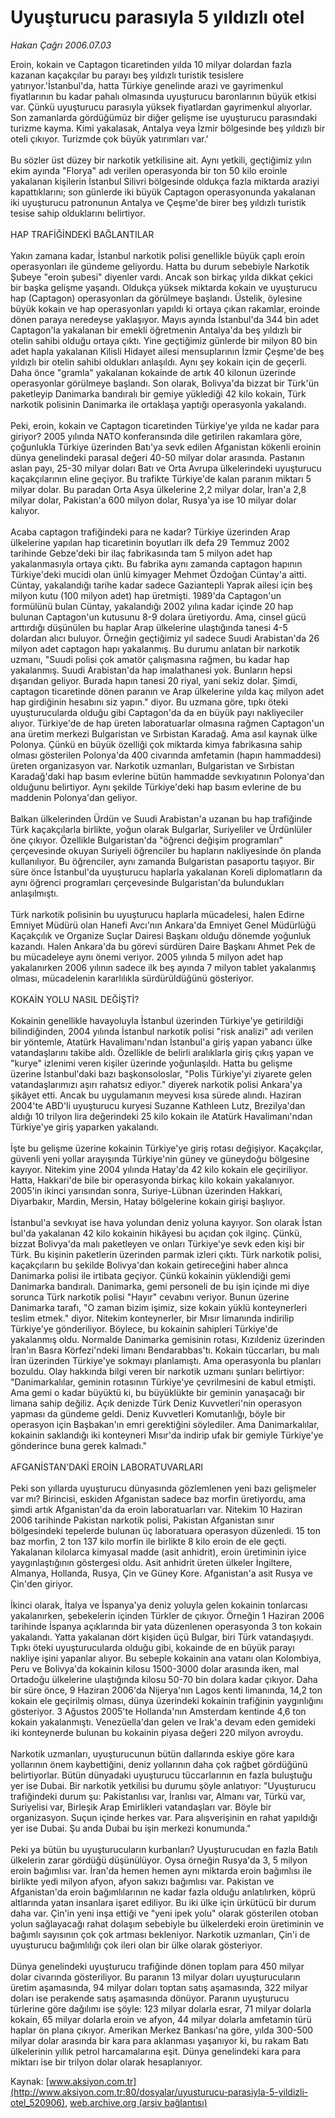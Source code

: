# Uyuşturucu parasıyla 5 yıldızlı otel

*Hakan Çağrı 2006.07.03*

<div class="pNewsDetailMainContent" itemprop="articleBody">
 Eroin, kokain ve Captagon ticaretinden yılda 10 milyar dolardan fazla kazanan kaçakçılar bu parayı beş yıldızlı turistik tesislere yatırıyor.'İstanbul'da, hatta Türkiye genelinde arazi ve gayrimenkul fiyatlarının bu kadar pahalı olmasında uyuşturucu baronlarının büyük etkisi var. Çünkü uyuşturucu parasıyla yüksek fiyatlardan gayrimenkul alıyorlar. Son zamanlarda gördüğümüz bir diğer gelişme ise uyuşturucu parasındaki turizme kayma. Kimi yakalasak, Antalya veya İzmir bölgesinde beş yıldızlı bir oteli çıkıyor. Turizmde çok büyük yatırımları var.'
 <br/>
 <br/>
 Bu sözler üst düzey bir narkotik yetkilisine ait. Aynı yetkili, geçtiğimiz yılın ekim ayında "Florya" adı verilen operasyonda bir ton 50 kilo eroinle yakalanan kişilerin İstanbul Silivri bölgesinde oldukça fazla miktarda araziyi kapattıklarını; son günlerde iki büyük Captagon operasyonunda yakalanan iki uyuşturucu patronunun Antalya ve Çeşme'de birer beş yıldızlı turistik tesise sahip olduklarını belirtiyor.
 <br/>
 <br/>
 HAP TRAFİĞİNDEKİ BAĞLANTILAR
 <br/>
 <br/>
 Yakın zamana kadar, İstanbul narkotik polisi genellikle büyük çaplı eroin operasyonları ile gündeme geliyordu. Hatta bu durum sebebiyle Narkotik Şubeye "eroin şubesi" diyenler vardı. Ancak son birkaç yılda dikkat çekici bir başka gelişme yaşandı. Oldukça yüksek miktarda kokain ve uyuşturucu hap (Captagon) operasyonları da görülmeye başlandı. Üstelik, öylesine büyük kokain ve hap operasyonları yapıldı ki ortaya çıkan rakamlar, eroinde dönen paraya neredeyse yaklaşıyor. Mayıs ayında İstanbul'da 344 bin adet Captagon'la yakalanan bir emekli öğretmenin Antalya'da beş yıldızlı bir otelin sahibi olduğu ortaya çıktı. Yine geçtiğimiz günlerde bir milyon 80 bin adet hapla yakalanan Kilisli Hidayet ailesi mensuplarının İzmir Çeşme'de beş yıldızlı bir otelin sahibi oldukları anlaşıldı. Aynı şey kokain için de geçerli. Daha önce "gramla" yakalanan kokainde de artık 40 kilonun üzerinde operasyonlar görülmeye başlandı. Son olarak, Bolivya'da bizzat bir Türk'ün paketleyip Danimarka bandıralı bir gemiye yüklediği 42 kilo kokain, Türk narkotik polisinin Danimarka ile ortaklaşa yaptığı operasyonla yakalandı.
 <br/>
 <br/>
 Peki, eroin, kokain ve Captagon ticaretinden Türkiye'ye yılda ne kadar para giriyor? 2005 yılında NATO konferansında dile getirilen rakamlara göre, çoğunlukla Türkiye üzerinden Batı'ya sevk edilen Afganistan kökenli eroinin dünya genelindeki parasal değeri 40-50 milyar dolar arasında. Pastanın aslan payı, 25-30 milyar doları Batı ve Orta Avrupa ülkelerindeki uyuşturucu kaçakçılarının eline geçiyor. Bu trafikte Türkiye'de kalan paranın miktarı 5 milyar dolar. Bu paradan Orta Asya ülkelerine 2,2 milyar dolar, İran'a 2,8 milyar dolar, Pakistan'a 600 milyon dolar, Rusya'ya ise 10 milyar dolar kalıyor.
 <br/>
 <br/>
 Acaba captagon trafiğindeki para ne kadar? Türkiye üzerinden Arap ülkelerine yapılan hap ticaretinin boyutları ilk defa 29 Temmuz 2002 tarihinde Gebze'deki bir ilaç fabrikasında tam 5 milyon adet hap yakalanmasıyla ortaya çıktı. Bu fabrika aynı zamanda captagon hapının Türkiye'deki mucidi olan ünlü kimyager Mehmet Özdoğan Cüntay'a aitti. Cüntay, yakalandığı tarihe kadar sadece Gaziantepli Yaprak ailesi için beş milyon kutu (100 milyon adet) hap üretmişti. 1989'da Captagon'un formülünü bulan Cüntay, yakalandığı 2002 yılına kadar içinde 20 hap bulunan Captagon'un kutusunu 8-9 dolara üretiyordu. Ama, cinsel gücü arttırdığı düşünülen bu haplar Arap ülkelerine ulaştığında tanesi 4-5 dolardan alıcı buluyor. Örneğin geçtiğimiz yıl sadece Suudi Arabistan'da 26 milyon adet captagon hapı yakalanmış. Bu durumu anlatan bir narkotik uzmanı, "Suudi polisi çok amatör çalışmasına rağmen, bu kadar hap yakalanmış. Suudi Arabistan'da hap imalathanesi yok. Bunların hepsi dışarıdan geliyor. Burada hapın tanesi 20 riyal, yani sekiz dolar. Şimdi, captagon ticaretinde dönen paranın ve Arap ülkelerine yılda kaç milyon adet hap girdiğinin hesabını siz yapın." diyor. Bu uzmana göre, tıpkı öteki uyuşturucularda olduğu gibi Captagon'da da en büyük payı nakliyeciler alıyor. Türkiye'de de hap üreten laboratuarlar olmasına rağmen Captagon'un ana üretim merkezi Bulgaristan ve Sırbistan Karadağ. Ama asıl kaynak ülke Polonya. Çünkü en büyük özelliği çok miktarda kimya fabrikasına sahip olması gösterilen Polonya'da 400 civarında amfetamin (hapın hammaddesi) üreten organizasyon var. Narkotik uzmanları, Bulgaristan ve Sırbistan Karadağ'daki hap basım evlerine bütün hammadde sevkıyatının Polonya'dan olduğunu belirtiyor. Aynı şekilde Türkiye'deki hap basım evlerine de bu maddenin Polonya'dan geliyor.
 <br/>
 <br/>
 Balkan ülkelerinden Ürdün ve Suudi Arabistan'a uzanan bu hap trafiğinde Türk kaçakçılarla birlikte, yoğun olarak Bulgarlar, Suriyeliler ve Ürdünlüler öne çıkıyor. Özellikle Bulgaristan'da "öğrenci değişim programları" çerçevesinde okuyan Suriyeli öğrenciler bu hapların nakliyesinde ön planda kullanılıyor. Bu öğrenciler, aynı zamanda Bulgaristan pasaportu taşıyor. Bir süre önce İstanbul'da uyuşturucu haplarla yakalanan Koreli diplomatların da aynı öğrenci programları çerçevesinde Bulgaristan'da bulundukları anlaşılmıştı.
 <br/>
 <br/>
 Türk narkotik polisinin bu uyuşturucu haplarla mücadelesi, halen Edirne Emniyet Müdürü olan Hanefi Avcı'nın Ankara'da Emniyet Genel Müdürlüğü Kaçakçılık ve Organize Suçlar Dairesi Başkanı olduğu dönemde yoğunluk kazandı. Halen Ankara'da bu görevi sürdüren Daire Başkanı Ahmet Pek de bu mücadeleye aynı önemi veriyor. 2005 yılında 5 milyon adet hap yakalanırken 2006 yılının sadece ilk beş ayında 7 milyon tablet yakalanmış olması, mücadelenin kararlılıkla sürdürüldüğünü gösteriyor.
 <br/>
 <br/>
 KOKAİN YOLU NASIL DEĞİŞTİ?
 <br/>
 <br/>
 Kokainin genellikle havayoluyla İstanbul üzerinden Türkiye'ye getirildiği bilindiğinden, 2004 yılında İstanbul narkotik polisi "risk analizi" adı verilen bir yöntemle, Atatürk Havalimanı'ndan İstanbul'a giriş yapan yabancı ülke vatandaşlarını takibe aldı. Özellikle de belirli aralıklarla giriş çıkış yapan ve "kurye" izlenimi veren kişiler üzerinde yoğunlaşıldı. Hatta bu gelişme üzerine İstanbul'daki bazı başkonsoloslar, "Polis Türkiye'yi ziyarete gelen vatandaşlarımızı aşırı rahatsız ediyor." diyerek narkotik polisi Ankara'ya şikâyet etti. Ancak bu uygulamanın meyvesi kısa sürede alındı. Haziran 2004'te ABD'li uyuşturucu kuryesi Suzanne Kathleen Lutz, Brezilya'dan aldığı 10 trilyon lira değerindeki 25 kilo kokain ile Atatürk Havalimanı'ndan Türkiye'ye giriş yaparken yakalandı.
 <br/>
 <br/>
 İşte bu gelişme üzerine kokainin Türkiye'ye giriş rotası değişiyor. Kaçakçılar, güvenli yeni yollar arayışında Türkiye'nin güney ve güneydoğu bölgesine kayıyor. Nitekim yine 2004 yılında Hatay'da 42 kilo kokain ele geçiriliyor. Hatta, Hakkari'de bile bir operasyonda birkaç kilo kokain yakalanıyor. 2005'in ikinci yarısından sonra, Suriye-Lübnan üzerinden Hakkari, Diyarbakır, Mardin, Mersin, Hatay bölgelerine kokain girişi başlıyor.
 <br/>
 <br/>
 İstanbul'a sevkıyat ise hava yolundan deniz yoluna kayıyor. Son olarak İstan bul'da yakalanan 42 kilo kokainin hikâyesi bu açıdan çok ilginç. Çünkü, bizzat Bolivya'da malı paketleyen ve onları Türkiye'ye sevk eden kişi bir Türk. Bu kişinin paketlerin üzerinden parmak izleri çıktı. Türk narkotik polisi, kaçakçıların bu şekilde Bolivya'dan kokain getireceğini haber alınca Danimarka polisi ile irtibata geçiyor. Çünkü kokainin yüklendiği gemi Danimarka bandıralı. Danimarka, gemi personeli de bu işin içinde mi diye sorunca Türk narkotik polisi "Hayır" cevabını veriyor. Bunun üzerine Danimarka tarafı, "O zaman bizim işimiz, size kokain yüklü konteynerleri teslim etmek." diyor. Nitekim konteynerler, bir Mısır limanında indirilip Türkiye'ye gönderiliyor. Böylece, bu kokainin sahipleri Türkiye'de yakalanmış oldu. Normalde Danimarka gemisinin rotası, Kızıldeniz üzerinden İran'ın Basra Körfezi'ndeki limanı Bendarabbas'tı. Kokain tüccarları, bu malı İran üzerinden Türkiye'ye sokmayı planlamıştı. Ama operasyonla bu planları bozuldu. Olay hakkında bilgi veren bir narkotik uzmanı şunları belirtiyor: "Danimarkalılar, geminin rotasının Türkiye'ye çevrilmesini de kabul etmişti. Ama gemi o kadar büyüktü ki, bu büyüklükte bir geminin yanaşacağı bir limana sahip değiliz. Açık denizde Türk Deniz Kuvvetleri'nin operasyon yapması da gündeme geldi. Deniz Kuvvetleri Komutanlığı, böyle bir operasyon için Başbakan'ın emri gerektiğini söylediler. Ama Danimarkalılar, kokainin saklandığı iki konteyneri Mısır'da indirip ufak bir gemiyle Türkiye'ye gönderince buna gerek kalmadı."
 <br/>
 <br/>
 AFGANİSTAN'DAKİ EROİN LABORATUVARLARI
 <br/>
 <br/>
 Peki son yıllarda uyuşturucu dünyasında gözlemlenen yeni bazı gelişmeler var mı? Birincisi, eskiden Afganistan sadece baz morfin üretiyordu, ama şimdi artık Afganistan'da da eroin laboratuarları var. Nitekim 10 Haziran 2006 tarihinde Pakistan narkotik polisi, Pakistan Afganistan sınır bölgesindeki tepelerde bulunan üç laboratuara operasyon düzenledi. 15 ton baz morfin, 2 ton 137 kilo morfin ile birlikte 8 kilo eroin de ele geçti. Yakalanan kilolarca kimyasal madde (asit anhidrit), eroin üretiminin iyice yaygınlaştığının göstergesi oldu. Asit anhidrit üreten ülkeler İngiltere, Almanya, Hollanda, Rusya, Çin ve Güney Kore. Afganistan'a asit Rusya ve Çin'den giriyor.
 <br/>
 <br/>
 İkinci olarak, İtalya ve İspanya'ya deniz yoluyla gelen kokainin tonlarcası yakalanırken, şebekelerin içinden Türkler de çıkıyor. Örneğin 1 Haziran 2006 tarihinde İspanya açıklarında bir yata düzenlenen operasyonda 3 ton kokain yakalandı. Yatta yakalanan dört kişiden üçü Bulgar, biri Türk vatandaşıydı. Tıpkı öteki uyuşturucularda olduğu gibi, kokainde de en büyük parayı nakliye işini yapanlar alıyor. Bu sebeple kokainin ana vatanı olan Kolombiya, Peru ve Bolivya'da kokainin kilosu 1500-3000 dolar arasında iken, mal Ortadoğu ülkelerine ulaştığında kilosu 50-70 bin dolara kadar çıkıyor. Daha bir süre önce, 9 Haziran 2006'da Nijerya'nın Lagos kenti limanında, 14,2 ton kokain ele geçirilmiş olması, dünya üzerindeki kokainin trafiğinin yaygınlığını gösteriyor. 3 Ağustos 2005'te Hollanda'nın Amsterdam kentinde 4,6 ton kokain yakalanmıştı. Venezüella'dan gelen ve Irak'a devam eden gemideki iki konteynerde bulunan bu kokainin piyasa değeri 220 milyon avroydu.
 <br/>
 <br/>
 Narkotik uzmanları, uyuşturucunun bütün dallarında eskiye göre kara yollarının önem kaybettiğini, deniz yollarının daha çok rağbet gördüğünü belirtiyorlar. Bütün dünyadaki uyuşturucu tüccarlarının en fazla buluştuğu yer ise Dubai. Bir narkotik yetkilisi bu durumu şöyle anlatıyor: "Uyuşturucu trafiğindeki durum şu: Pakistanlısı var, İranlısı var, Almanı var, Türkü var, Suriyelisi var, Birleşik Arap Emirlikleri vatandaşları var. Böyle bir organizasyon. Suçun içinde herkes var. Para alışverişinin en rahat yapıldığı yer ise Dubai. Şu anda Dubai bu işin merkezi konumunda."
 <br/>
 <br/>
 Peki ya bütün bu uyuşturucuların kurbanları? Uyuşturucudan en fazla Batılı ülkelerin zarar gördüğü düşünülüyor. Oysa örneğin Rusya'da 3, 5 milyon eroin bağımlısı var. İran'da hemen hemen aynı miktarda eroin bağımlısı ile birlikte yedi milyon afyon, afyon sakızı bağımlısı var. Pakistan ve Afganistan'da eroin bağımlılarının ne kadar fazla olduğu anlatılırken, köprü altlarında yatan insanlara işaret ediliyor. Bu iki ülke için ürkütücü bir durum daha var. Çin'in yeni inşa ettiği ve "yeni ipek yolu" olarak gösterilen otoban yolun sağlayacağı rahat dolaşım sebebiyle bu ülkelerdeki eroin üretiminin ve bağımlı sayısının çok çok artması bekleniyor. Narkotik uzmanları, Çin'i de uyuşturucu bağımlılığı çok ileri olan bir ülke olarak gösteriyor.
 <br/>
 <br/>
 Dünya genelindeki uyuşturucu trafiğinde dönen toplam para 450 milyar dolar civarında gösteriliyor. Bu paranın 13 milyar doları uyuşturucuların üretim aşamasında, 94 milyar doları toptan satış aşamasında, 322 milyar doları ise perakende satış aşamasında dönüyor. Paranın uyuşturucu türlerine göre dağılımı ise şöyle: 123 milyar dolarla esrar, 71 milyar dolarla kokain, 65 milyar dolarla eroin ve afyon, 44 milyar dolarla amfetamin türü haplar ön plana çıkıyor. Amerikan Merkez Bankası'na göre, yılda 300-500 milyar dolar arasında bir kara para aklanması yaşanıyor ki, bu rakam Batı ülkelerinin yıllık petrol harcamalarına eşit. Dünya genelindeki kara para miktarı ise bir trilyon dolar olarak hesaplanıyor.
 <br/>
</div>


Kaynak: [www.aksiyon.com.tr](http://www.aksiyon.com.tr:80/dosyalar/uyusturucu-parasiyla-5-yildizli-otel_520906), [web.archive.org (arşiv bağlantısı)](http://web.archive.org/web/20150502010633/http://www.aksiyon.com.tr:80/dosyalar/uyusturucu-parasiyla-5-yildizli-otel_520906)
